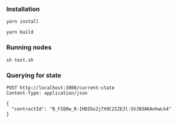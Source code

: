 ### Installation

`yarn install`

`yarn build`

### Running nodes

`sh test.sh`

### Querying for state

```
POST http://localhost:3000/current-state
Content-Type: application/json

{
  "contractId": "B_FIQ0w_R-IHDZGx2j7X9C2IZEJl-SVJN3AKAnhwLk4"
}
```
